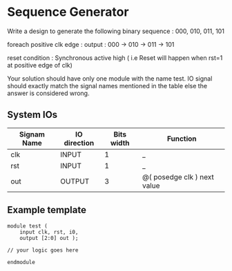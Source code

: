 <!--
name=Sequence Generator
major_type=seq
minor_type=counter
author=udara
checker=sim_out
difficulty=easy
points=10
-->

Sequence Generator
==================

Write a design to generate the following binary sequence : 000, 010, 011, 101

foreach positive clk edge :
output : 000 -> 010 -> 011 -> 101

reset condition :
Synchronous active high ( i.e Reset will happen when rst=1 at positive edge of clk)

Your solution should have only one module with the name test. IO signal should exactly match the signal names mentioned in the table
else the answer is considered wrong.

System IOs
----------


| Signam Name | IO direction | Bits width |  Function                         | 
|-------------|--------------|------------|-----------------------------------| 
| clk         | INPUT        | 1          |          _                        |
| rst         | INPUT        | 1          |          _                        | 
| out         | OUTPUT       | 3          |   @( posedge clk ) next value     | 


Example template
----------------

```
module test (
    input clk, rst, i0,
    output [2:0] out );

// your logic goes here

endmodule
```
